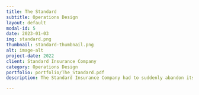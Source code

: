 ```yaml
---
title: The Standard
subtitle: Operations Design
layout: default
modal-id: 5
date: 2023-01-03
img: standard.png
thumbnail: standard-thumbnail.png
alt: image-alt
project-date: 2022
client: Standard Insurance Company
category: Operations Design
portfolio: portfolio/The_Standard.pdf
description: The Standard Insurance Company had to suddenly abandon its paper-based operations in 2020, and even two years later most of the processes had issues.  My job as Kaizen Systems Analyst was to understand our new workflows and find improvements to help dig our front-line analysts out from the pandemic backlog.

---
```

